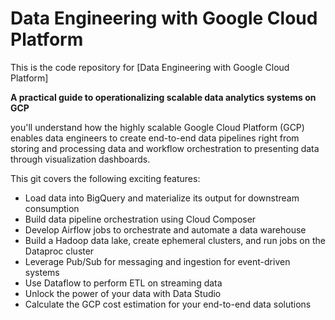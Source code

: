 
# Data Engineering with Google Cloud Platform



This is the code repository for [Data Engineering with Google Cloud Platform]

**A practical guide to operationalizing scalable data analytics systems on GCP**

you'll understand how the highly scalable Google Cloud Platform (GCP) enables data engineers to create end-to-end data pipelines right from storing and processing data and workflow orchestration to presenting data through visualization dashboards.


This git covers the following exciting features: 
* Load data into BigQuery and materialize its output for downstream consumption
* Build data pipeline orchestration using Cloud Composer
* Develop Airflow jobs to orchestrate and automate a data warehouse
* Build a Hadoop data lake, create ephemeral clusters, and run jobs on the Dataproc cluster
* Leverage Pub/Sub for messaging and ingestion for event-driven systems
* Use Dataflow to perform ETL on streaming data
* Unlock the power of your data with Data Studio
* Calculate the GCP cost estimation for your end-to-end data solutions